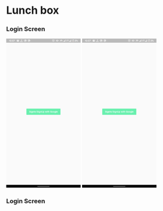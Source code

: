 # Lunch box
<h3>Login Screen</h3>
<img src="Screenshot/Google signuP.png" width="200">  <img src="Screenshot/Google signuP.png" width="200">

<h3>Login Screen</h3>

